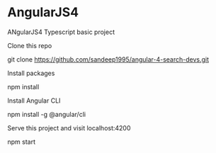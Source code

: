# AngularJS4
ANgularJS4 Typescript basic project

Clone this repo

git clone https://github.com/sandeep1995/angular-4-search-devs.git

Install packages

npm install

Install Angular CLI

npm install -g @angular/cli

Serve this project and visit localhost:4200

npm start